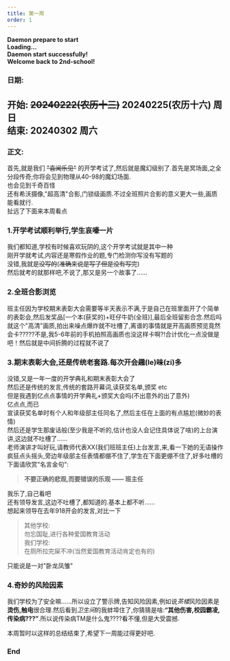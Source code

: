 ```yaml
---
title: 第一周
order: 1
---
```


**Daemon prepare to start**   
**Loading...**  
**Daemon start successfully!**  
**Welcome back to 2nd-school!**  
### 日期:    
**开始: ~~20240222(农历十三)~~ 20240225(农历十六) 周日**  
**结束: 20240302 周六**  
---
### 正文:
首先,就是我们 ~~"喜闻乐见"~~ 的开学考试了,然后就是魔幻级别了.首先是冥场面,之全分段传奇;你将会见到物理从40-98的魔幻场面.  
也会见到千奇百怪   
还有希沃摄像,"超高清"合影,门锁级画质.不过全班照片合影的意义更大一些,画质能看就行.  
扯远了下面来本周看点  

### 1.开学考试顺利举行,学生哀嚎一片  
我们都知道,学校有时候喜欢玩阴的,这个开学考试就是其中一种  
刚开学就考试,内容还是寒假作业的题,专门检测你写没有写题的  
没错,我就是~~没写的~~(~~准确来说是写了但是没有写完~~)  
然后就考的就那样吧,不说了,那又是另一个故事了......  

### 2.全班合影浏览
班主任因为学校期末表彰大会需要等半天表示不满,于是自己在班里面开了个简单的表彰会,然后发奖品[一个本(获奖的)+旺仔牛奶(全班)],最后全班留影合念.然后吗就这个"高清"画质,拍出来噪点爆炸就不吐槽了,离谱的事情就是开高画质预览竟然会卡?????不是,我5-6年前的手机拍照高画质也没这样卡啊?!合计优化一点没做是吧！然后就是中间折腾的过程就不说了  

### 3.期末表彰大会,还是传统老套路.每次开会~~趣~~(le)~~味~~(zi)多  
没错,又是一年一度的开学典礼和期末表彰大会了   
然后还是传统的发言,传统的套路开幕词,读获奖名单,颁奖 etc  
但是我遇到亿点点事情的开学典礼+颁奖大会吗(不出意外的出了意外)   
亿点点,而已  
宣读获奖名单时有个人和年级部主任同名了,然后主任在上面的有点尴尬(微妙的表情)    
然后还是学生那废话般(至少我是不听的,估计也没人会记住具体说了啥)的上台演讲,这边就不吐槽了......  
老师演讲才叫好玩,请教师代表XX(我们班班主任)上台发言,来,看一下她的无语操作  
疯狂点头摇头,旁边年级部主任表情都绷不住了,学生在下面更绷不住了,好多吐槽的  
下面请欣赏"名言金句": 
> **不要正确的悲观,而要错误的乐观 —— 班主任**   

我乐了,自己看吧  
还有领导发言,这边不吐槽了,都知道的.基本上都不听......   
想起来领导在去年918开会的发言,对比一下  
> 其他学校:  
> 勿忘国耻,进行各种爱国教育活动  
> 我们学校:  
> 在厕所拉完屎不冲(当然爱国教育活动肯定也有的)  

只能说是一对"卧龙凤雏"  

### 4.奇妙的风险因素  
我们学校为了安全嘛......所以设立了警示牌,告知风险因素,例如说*茶楼*风险因素是**烫伤,触电**很合理.然后看到*卫生间*的我蚌埠住了,你猜猜是啥:**“其他伤害,校园霸凌,传染病???”**.所以说传染病TM是什么鬼????看不懂,但是大受震撼.

本周暂时以这样的总结结束了,希望下一周能过得更好吧.  

### End  